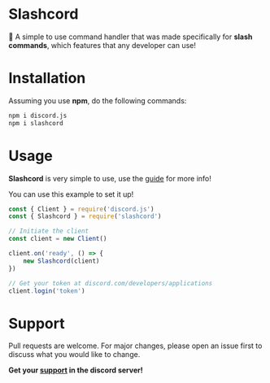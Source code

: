 # Slashcord

📌
A simple to use command handler that was made specifically 
for **slash commands**, which features that any developer can use! 

# Installation

Assuming you use **npm**, do the following commands:
```bash
npm i discord.js
npm i slashcord
```
# Usage

**Slashcord** is very simple to use, use the [guide]() for more info!

You can use this example to set it up!
```js
const { Client } = require('discord.js')
const { Slashcord } = require('slashcord')

// Initiate the client 
const client = new Client()

client.on('ready', () => {
    new Slashcord(client)
})

// Get your token at discord.com/developers/applications
client.login('token')
```

# Support

Pull requests are welcome. For major changes, please open an issue first to discuss what you would like to change.

**Get your [support]() in the discord server!**
